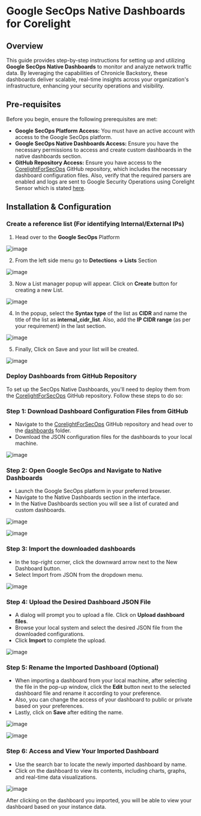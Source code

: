 # Google SecOps Native Dashboards for Corelight

## Overview

This guide provides step-by-step instructions for setting up and utilizing **Google SecOps Native Dashboards** to monitor and analyze network traffic data. By leveraging the capabilities of Chronicle Backstory, these dashboards deliver scalable, real-time insights across your organization's infrastructure, enhancing your security operations and visibility.

## Pre-requisites

Before you begin, ensure the following prerequisites are met:

- **Google SecOps Platform Access:** You must have an active account with access to the Google SecOps platform.
- **Google SecOps Native Dashboards Access:** Ensure you have the necessary permissions to access and create custom dashboards in the native dashboards section.
- **GitHub Repository Access:** Ensure you have access to the [CorelightForSecOps](https://github.com/corelight/CorelightForSecOps/tree/main) GitHub repository, which includes the necessary dashboard configuration files. Also, verify that the required parsers are enabled and logs are sent to Google Security Operations using Corelight Sensor which is stated [here](https://github.com/corelight/CorelightForSecOps/blob/main/README.md).

## Installation & Configuration

### Create a reference list (For identifying Internal/External IPs)

1. Head over to the **Google SecOps** Platform

![image](https://github.com/user-attachments/assets/874b4098-aba6-4725-8b90-710cdf26c7d7)

2. From the left side menu go to **Detections -> Lists** Section

![image](https://github.com/user-attachments/assets/c52a8abe-918e-4248-9e04-c6673d9a0572)

3. Now a List manager popup will appear. Click on **Create** button for creating a new List.

![image](https://github.com/user-attachments/assets/184a9b83-357f-48f2-b643-0ed9889ed6ee)

4. In the popup, select the **Syntax type** of the list as **CIDR** and name the title of the list as **internal_cidr_list**. Also, add the **IP CIDR range** (as per your requirement) in the last section.

![image](https://github.com/user-attachments/assets/461f3d11-c773-4560-b54f-6087e3994024)

5. Finally, Click on Save and your list will be created.

![image](https://github.com/user-attachments/assets/4af98b59-a14b-4604-be6f-87571c066235)

### Deploy Dashboards from GitHub Repository

To set up the SecOps Native Dashboards, you'll need to deploy them from the [CorelightForSecOps](https://github.com/corelight/CorelightForSecOps/tree/main) GitHub repository. Follow these steps to do so:

### Step 1: Download Dashboard Configuration Files from GitHub

- Navigate to the [CorelightForSecOps](https://github.com/corelight/CorelightForSecOps/tree/main) GitHub repository and head over to the [dashboards](https://github.com/corelight/CorelightForSecOps/tree/develop/dashboards) folder.
- Download the JSON configuration files for the dashboards to your local machine.

![image](https://github.com/user-attachments/assets/f0af3868-c901-4e82-80dc-69983e1139f3)

### Step 2: Open Google SecOps and Navigate to Native Dashboards

- Launch the Google SecOps platform in your preferred browser.
- Navigate to the Native Dashboards section in the interface.
- In the Native Dashboards section you will see a list of curated and custom dashboards.

![image](https://github.com/user-attachments/assets/2cec139a-6db1-4380-9c79-07583e9b2755)

![image](https://github.com/user-attachments/assets/c0505d91-f985-43c5-8b54-0d1d566ca36c)

### Step 3: Import the downloaded dashboards

- In the top-right corner, click the downward arrow next to the New Dashboard button.
- Select Import from JSON from the dropdown menu.

![image](https://github.com/user-attachments/assets/0e7f73ab-cdd3-4ba3-9770-f5b24f2895d8)

### Step 4: Upload the Desired Dashboard JSON File

- A dialog will prompt you to upload a file. Click on **Upload dashboard files**.
- Browse your local system and select the desired JSON file from the downloaded configurations.
- Click **Import** to complete the upload.

![image](https://github.com/user-attachments/assets/432124a1-e712-4467-adf2-821393c003be)

### Step 5: Rename the Imported Dashboard (Optional)

- When importing a dashboard from your local machine, after selecting the file in the pop-up window, click the **Edit** button next to the selected dashboard file and rename it according to your preference.
- Also, you can change the access of your dashboard to public or private based on your preferences. 
- Lastly, click on **Save** after editing the name.

![image](https://github.com/user-attachments/assets/7577e7cd-0932-425c-ad71-b383e9d5eb72)

![image](https://github.com/user-attachments/assets/e1b33f21-461c-4a8c-8eb8-ae37e1683b44)

### Step 6: Access and View Your Imported Dashboard

- Use the search bar to locate the newly imported dashboard by name.
- Click on the dashboard to view its contents, including charts, graphs, and real-time data visualizations.

![image](https://github.com/user-attachments/assets/6433989e-6c1d-4d22-a90b-4d37b62a577e)

After clicking on the dashboard you imported, you will be able to view your dashboard based on your instance data.
